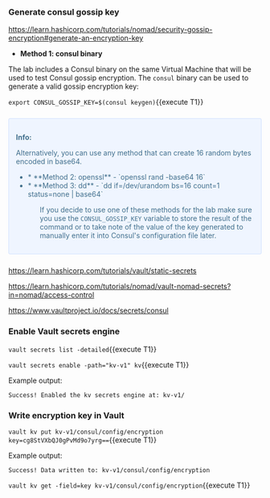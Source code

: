 
### Generate consul gossip key

https://learn.hashicorp.com/tutorials/nomad/security-gossip-encryption#generate-an-encryption-key

* **Method 1: consul binary** 

The lab includes a Consul binary on the same Virtual Machine that will be used to test Consul gossip encryption. The `consul` binary can be used to generate a valid gossip encryption key:

`export CONSUL_GOSSIP_KEY=$(consul keygen)`{{execute T1}}

<div style="background-color:#eff5ff; color:#416f8c; border:1px solid #d0e0ff; padding:1em; border-radius:3px; margin:24px 0;">
  <p><strong>Info: </strong>

Alternatively, you can use any method that can create 16 random bytes encoded in base64.
<br/>

<ul>
<li>
* **Method 2: openssl** - `openssl rand -base64 16`
</li>
<li>
* **Method 3: dd** - `dd if=/dev/urandom bs=16 count=1 status=none | base64`
</li>
<ul>

If you decide to use one of these methods for the lab make sure you use the `CONSUL_GOSSIP_KEY` variable to store the result of the command or to take note of the value of the key generated to manually enter it into Consul's configuration file later.

</p></div>








https://learn.hashicorp.com/tutorials/vault/static-secrets

https://learn.hashicorp.com/tutorials/nomad/vault-nomad-secrets?in=nomad/access-control

https://www.vaultproject.io/docs/secrets/consul

### Enable Vault secrets engine

`vault secrets list -detailed`{{execute T1}}

`vault secrets enable -path="kv-v1" kv`{{execute T1}}

Example output:

```
Success! Enabled the kv secrets engine at: kv-v1/
```

### Write encryption key in Vault

`vault kv put kv-v1/consul/config/encryption key=cg8StVXbQJ0gPvMd9o7yrg==`{{execute T1}}

Example output:
```
Success! Data written to: kv-v1/consul/config/encryption
```

`vault kv get -field=key kv-v1/consul/config/encryption`{{execute T1}}
